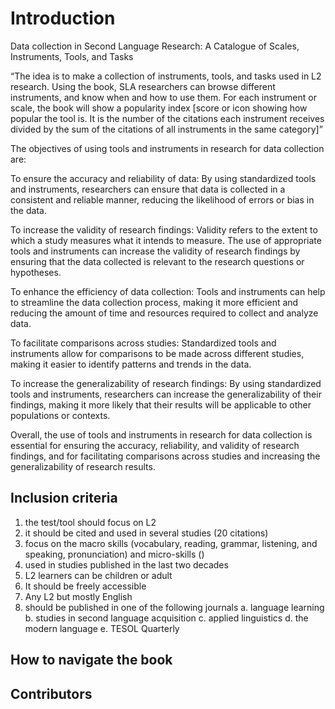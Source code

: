 # Introduction

<!-- ![Alt Text](Hotpot-2.png) -->

Data collection in Second Language Research: A Catalogue of Scales, Instruments, Tools, and Tasks

“The idea is to make a collection of instruments, tools, and tasks used in L2 research. Using the book, SLA researchers can browse different instruments, and know when and how to use them. For each instrument or scale, the book will show a popularity index [score or icon showing how popular the tool is. It is the number of the citations each instrument receives divided by the sum of the citations of all instruments in the same category]”

The objectives of using tools and instruments in research for data collection are:

To ensure the accuracy and reliability of data: By using standardized tools and instruments, researchers can ensure that data is collected in a consistent and reliable manner, reducing the likelihood of errors or bias in the data.

To increase the validity of research findings: Validity refers to the extent to which a study measures what it intends to measure. The use of appropriate tools and instruments can increase the validity of research findings by ensuring that the data collected is relevant to the research questions or hypotheses.

To enhance the efficiency of data collection: Tools and instruments can help to streamline the data collection process, making it more efficient and reducing the amount of time and resources required to collect and analyze data.

To facilitate comparisons across studies: Standardized tools and instruments allow for comparisons to be made across different studies, making it easier to identify patterns and trends in the data.

To increase the generalizability of research findings: By using standardized tools and instruments, researchers can increase the generalizability of their findings, making it more likely that their results will be applicable to other populations or contexts.

Overall, the use of tools and instruments in research for data collection is essential for ensuring the accuracy, reliability, and validity of research findings, and for facilitating comparisons across studies and increasing the generalizability of research results.

## Inclusion criteria

1. the test/tool should focus on L2
2. it should be cited and used in several studies (20 citations)
3. focus on the macro skills (vocabulary, reading, grammar, listening, and speaking, pronunciation) and micro-skills ()
4. used in studies published in the last two decades
5. L2 learners can be children or adult
6. It should be freely accessible
7. Any L2 but mostly English
8. should be published in one of the following journals
   a. language learning
   b. studies in second language acquisition
   c. applied linguistics
   d. the modern language
   e. TESOL Quarterly

## How to navigate the book

## Contributors
